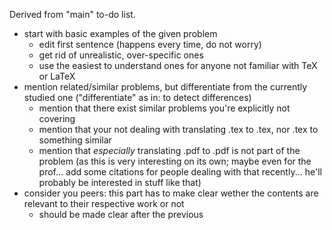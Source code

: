 Derived from "main" to-do list.
- start with basic examples of the given problem
    - edit first sentence (happens every time, do not worry)
    - get rid of unrealistic, over-specific ones
    - use the easiest to understand ones for anyone not familiar with TeX or LaTeX
- mention related/similar problems, but differentiate from the currently studied one ("differentiate" as in: to detect differences)
    - mention that there exist similar problems you're explicitly not covering
    - mention that your not dealing with translating .tex to .tex, nor .tex to something similar
    - mention that _especially_ translating .pdf to .pdf is not part of the problem (as this is very interesting on its own; maybe even for the prof... add some citations for people dealing with that recently... he'll probably be interested in stuff like that)
- consider you peers: this part has to make clear wether the contents are relevant to their respective work or not
    - should be made clear after the previous
